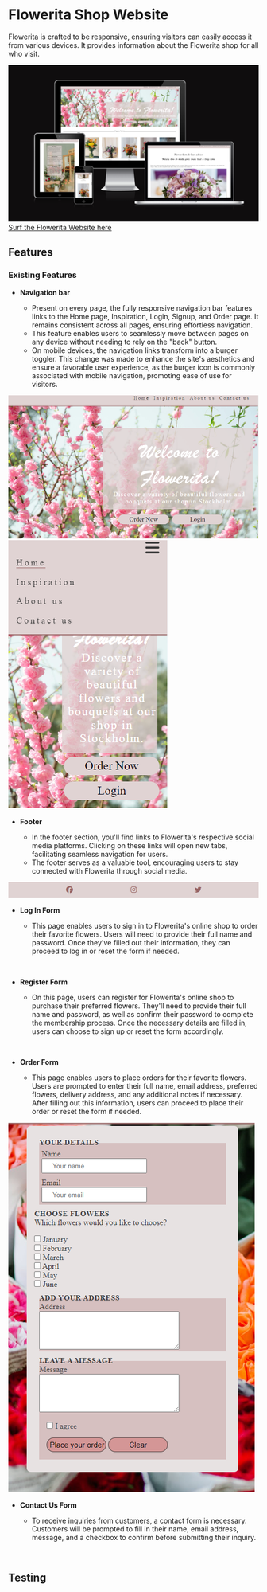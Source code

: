 <h1>Flowerita Shop Website</h1>

<p>Flowerita is crafted to be responsive, ensuring visitors can easily access it from various devices. It provides information about the Flowerita shop for all who visit.</p>
<img src="assets/readme/responsive.png" alt="website responsiveness picture">
<br>
<a class="text-color" href="https://hebaabdulal.github.io/Flowerita/">Surf the Flowerita Website here</a>

<h2>Features</h2>

<h3>Existing Features</h3>
    <ul>
        <li>
            <p><strong>Navigation bar</strong></p>
            <ul>
                <li>Present on every page, the fully responsive navigation bar features links to the Home page, Inspiration, Login, Signup, and Order page. It remains consistent across all pages, ensuring effortless navigation.
                </li>
                <li>This feature enables users to seamlessly move between pages on any device without needing to rely on the "back" button.
                </li>
                <li>On mobile devices, the navigation links transform into a burger toggler. This change was made to enhance the site's aesthetics and ensure a favorable user experience, as the burger icon is commonly associated with mobile navigation, promoting ease of use for visitors.</li>
            </ul>
        </li>
    </ul>
    <img src="assets/readme/navigation.png" alt="Main picture">

<br>

<img src="assets/readme/mobile.png" alt="Navigation from a mobile picture">
<br>    

<ul>
    <li>
        <p><strong>Footer</strong></p>
        <ul>
            <li>
            In the footer section, you'll find links to Flowerita's respective social media platforms. Clicking on these links will open new tabs, facilitating seamless navigation for users. </li>
            <li>
             The footer serves as a valuable tool, encouraging users to stay connected with Flowerita through social media.</li>
        </ul>
    </li>
</ul>
<img src="assets/readme/footer.png" alt="Footer picture">

<br>

<ul>
    <li>
        <p><strong>Log In Form</strong></p>
        <ul>
            <li>This page enables users to sign in to Flowerita's online shop to order their favorite flowers. Users will need to provide their full name and password. Once they've filled out their information, they can proceed to log in or reset the form if needed.
            </li>
        </ul>
    </li>
</ul>

<br>

<ul>
    <li>
        <p><strong>Register Form</strong></p>
        <ul>
            <li>
            On this page, users can register for Flowerita's online shop to purchase their preferred flowers. They'll need to provide their full name and password, as well as confirm their password to complete the membership process. Once the necessary details are filled in, users can choose to sign up or reset the form accordingly.
            </li>
        </ul>
    </li>
</ul>

<br>

<ul>
    <li>
        <p><strong>Order Form</strong></p>
        <ul>
            <li>
            This page enables users to place orders for their favorite flowers. Users are prompted to enter their full name, email address, preferred flowers, delivery address, and any additional notes if necessary. After filling out this information, users can proceed to place their order or reset the form if needed.
            </li>
        </ul>
    </li>
</ul>
<img src="assets/readme/order.png" alt="Order Form picture">

<br>

<ul>
    <li>
        <p><strong>Contact Us Form</strong></p>
        <ul>
            <li>
            To receive inquiries from customers, a contact form is necessary. Customers will be prompted to fill in their name, email address, message, and a checkbox to confirm before submitting their inquiry.
            </li>
        </ul>
    </li>
</ul>

<br>

<h2>Testing</h2>
